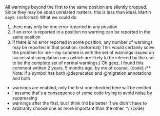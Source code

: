 All warnings beyond the first to the same position are silently dropped.  Since they may be about unrelated matters, this is less than ideal.  Martin says:
{noformat}
What we could do:

1) there may only be one error reported in any position
2) If an error is reported in a position no warning can be reported in
the same position
3) if there is no error reported in some position, any number of
warnings may be reported in that position.
{noformat}
This would certainly solve the problem for me - my concern is with the set of warnings issued on successful compilation runs (which are likely to be inferred by the user to be the complete set of normal warnings.)
Oh geez, I found this comment written 2 years, 5 months ago, by me of course.
{code}
/** Note: if a symbol has both @deprecated and @migration annotations and both
 *  warnings are enabled, only the first one checked here will be emitted.
 *  I assume that's a consequence of some code trying to avoid noise by suppressing
 *  warnings after the first, but I think it'd be better if we didn't have to
 *  arbitrarily choose one as more important than the other.
 */
{code}
